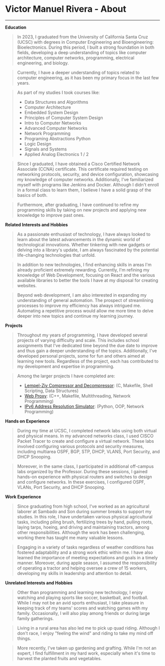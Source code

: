 # Victor Manuel Rivera - About

---

**Education**

> In 2023, I graduated from the University of California Santa Cruz (UCSC) with degrees in Computer Engineering and Bioengineering: Bioelectronics. During this period, I built a strong foundation in both fields, developing a deep understanding of topics like computer architecture, computer networks, programming, electrical engineering, and biology.

> Currently, I have a deeper understanding of topics related to computer engineering, as it has been my primary focus in the last few years.

> As part of my studies I took courses like:
>
> - Data Structures and Algorithms
> - Computer Architecture
> - Embedded System Design
> - Principles of Computer System Design
> - Intro to Computer Networks
> - Advanced Computer Networks
> - Network Programming
> - Programing Abstractions Python
> - Logic Design
> - Signals and Systems
> - Applied Analog Electronics 1 / 2

> Since I graduated, I have obtained a Cisco Certified Network Associate (CCNA) certificate. This certificate required testing on networking protocols, security, and device configuration, showcasing my knowledge of computer networks. Additionally, I've familiarized myself with programs like Jenkins and Docker. Although I didn't enroll in a formal class to learn them, I believe I have a solid grasp of the basics of both.

> Furthermore, after graduating, I have continued to refine my programming skills by taking on new projects and applying new knowledge to improve past ones.

**Related Interests and Hobbies**

> As a passionate enthusiast of technology, I have always looked to learn about the latest advancements in the dynamic world of technological innovations. Whether tinkering with new gadgets or delving into a library's update, I am always fascinated by the potential life-changing technologies that unfold.

> In addition to new technologies, I find enhancing skills in areas I'm already proficient extremely rewarding. Currently, I'm refining my knowledge of Web Development, focusing on React and the various available libraries to better the tools I have at my disposal for creating websites.

> Beyond web development, I am also interested in expanding my understanding of general automation. The prospect of streamlining processes to improve my efficiency has always intrigued me. Automating a repetitive process would allow me more time to delve deeper into new topics and continue my learning journey.

**Projects**

> Throughout my years of programming, I have developed several projects of varying difficulty and scale. This includes school assignments that I've dedicated time beyond the due date to improve and thus gain a deeper understanding of the topics. Additionally, I've developed personal projects, some for fun and others aimed at learning new tools. Regardless of the project, each has contributed to my development and expertise in programming.

> Among the larger projects I have completed are:
>
> - [Lempel-Ziv Compressor and Decompressor](/project/1): (C, Makefile, Shell Scripting, Data Structures)
> - [Web Proxy](/project/2): (C++, Makefile, Multithreading, Network Programming)
> - [IPv6 Address Resolution Simulator](/project/4): (Python, OOP, Network Programming)

**Hands on Experience**

> During my time at UCSC, I completed network labs using both virtual and physical means. In my advanced networks class, I used CISCO Packet Tracer to create and configure a virtual network. These labs involved configuring various protocols and security measures, including multiarea OSPF, BGP, STP, DHCP, VLANS, Port Security, and DHCP Snooping.

> Moreover, in the same class, I participated in additional off-campus labs organized by the Professor. During these sessions, I gained hands-on experience with physical routers and switches to design and configure networks. In these exercises, I configured OSPF, VLANs, Port Security, and DHCP Snooping.

**Work Experience**

> Since graduating from high school, I've worked as an agricultural laborer at Sambado and Son during summer breaks to support my studies. In this role, I have undertaken various physical agricultural tasks, including piling brush, fertilizing trees by hand, pulling roots, laying tarps, hoeing, and driving and maintaining tractors, among other responsibilities. Although the work has been challenging, working there has taught me many valuable lessons.

> Engaging in a variety of tasks regardless of weather conditions has fostered adaptability and a strong work ethic within me. I have also learned the importance of meeting expectations and goals in a timely manner. Moreover, during apple season, I assumed the responsibility of operating a tractor and helping oversee a crew of 15 workers, developing my skills in leadership and attention to detail.

**Unrelated Interests and Hobbies**

> Other than programming and learning new technology, I enjoy watching and playing sports like soccer, basketball, and football. While I may not be an avid sports enthusiast, I take pleasure in keeping track of my teams' scores and watching games with my family. Occasionally, I will also play among friends or during large family gatherings.

> Living in a rural area has also led me to pick up quad riding. Although I don't race, I enjoy "feeling the wind" and riding to take my mind off things.

> More recently, I've taken up gardening and grafting. While I'm not an expert, I find fulfillment in my hard work, especially when it's time to harvest the planted fruits and vegetables.
